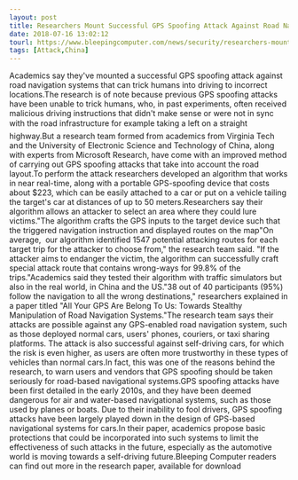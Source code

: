 ```yaml
---
layout: post
title: Researchers Mount Successful GPS Spoofing Attack Against Road Navigation Systems
date: 2018-07-16 13:02:12
tourl: https://www.bleepingcomputer.com/news/security/researchers-mount-successful-gps-spoofing-attack-against-road-navigation-systems/
tags: [Attack,China]
---
```

Academics say they've mounted a successful GPS spoofing attack against road navigation systems that can trick humans into driving to incorrect locations.The research is of note because previous GPS spoofing attacks have been unable to trick humans, who, in past experiments, often received malicious driving instructions that didn't make sense or were not in sync with the road infrastructure for example taking a left on a straight highway.But a research team formed from academics from Virginia Tech and the University of Electronic Science and Technology of China, along with experts from Microsoft Research, have come with an improved method of carrying out GPS spoofing attacks that take into account the road layout.To perform the attack researchers developed an algorithm that works in near real-time, along with a portable GPS-spoofing device that costs about $223, which can be easily attached to a car or put on a vehicle tailing the target's car at distances of up to 50 meters.Researchers say their algorithm allows an attacker to select an area where they could lure victims."The algorithm crafts the GPS inputs to the target device such that the triggered navigation instruction and displayed routes on the map"On average,  our algorithm identified 1547 potential attacking routes for each target trip for the attacker to choose from," the research team said. "If the attacker aims to endanger the victim, the algorithm can successfully craft special attack route that contains wrong-ways for 99.8% of the trips."Academics said they tested their algorithm with traffic simulators but also in the real world, in China and the US."38 out of 40 participants (95%) follow the navigation to all the wrong destinations," researchers explained in a paper titled "All Your GPS Are Belong To Us: Towards Stealthy Manipulation of Road Navigation Systems."The research team says their attacks are possible against any GPS-enabled road navigation system, such as those deployed normal cars, users' phones, couriers, or taxi sharing platforms. The attack is also successful against self-driving cars, for which the risk is even higher, as users are often more trustworthy in these types of vehicles than normal cars.In fact, this was one of the reasons behind the research, to warn users and vendors that GPS spoofing should be taken seriously for road-based navigational systems.GPS spoofing attacks have been first detailed in the early 2010s, and they have been deemed dangerous for air and water-based navigational systems, such as those used by planes or boats. Due to their inability to fool drivers, GPS spoofing attacks have been largely played down in the design of GPS-based navigational systems for cars.In their paper, academics propose basic protections that could be incorporated into such systems to limit the effectiveness of such attacks in the future, especially as the automotive world is moving towards a self-driving future.Bleeping Computer readers can find out more in the research paper, available for download 
